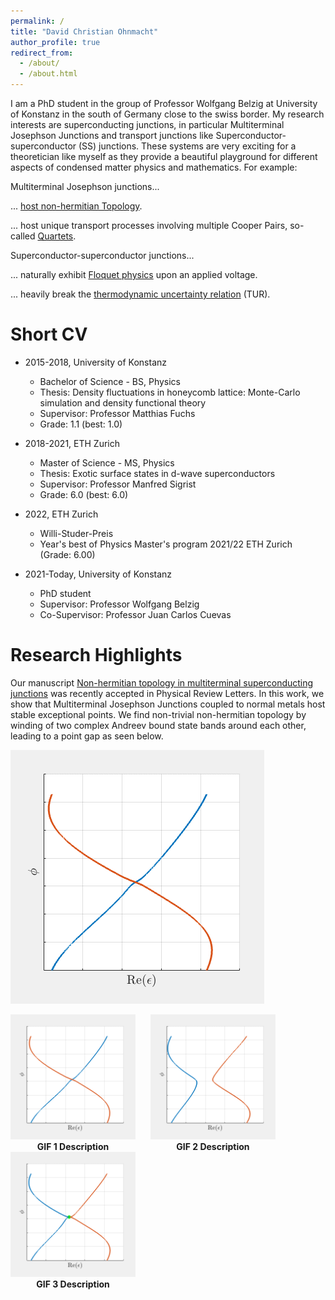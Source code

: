 ```yaml
---
permalink: /
title: "David Christian Ohnmacht"
author_profile: true
redirect_from: 
  - /about/
  - /about.html
---
```


I am a PhD student in the group of Professor Wolfgang Belzig at University of Konstanz in the south of Germany close to the swiss border. My research interests are superconducting junctions, in particular Multiterminal Josephson Junctions and transport junctions like Superconductor-superconductor (SS) junctions. These systems are very exciting for a theoretician like myself as they provide a beautiful playground for different aspects of condensed matter physics and mathematics. For example:

Multiterminal Josephson junctions...

... [host non-hermitian Topology](https://arxiv.org/abs/2408.01289).  

... host unique transport processes involving multiple Cooper Pairs, so-called [Quartets](https://journals.aps.org/prb/abstract/10.1103/PhysRevB.109.L241407).

Superconductor-superconductor junctions...

... naturally exhibit [Floquet physics](https://journals.aps.org/prresearch/abstract/10.1103/PhysRevResearch.5.033176) upon an applied voltage.

... heavily break the [thermodynamic uncertainty relation](https://arxiv.org/abs/2408.01281) (TUR).


Short CV
======

* 2015-2018, University of Konstanz
  * Bachelor of Science - BS, Physics
  * Thesis: Density fluctuations in honeycomb lattice: Monte-Carlo simulation and density functional theory
  * Supervisor: Professor Matthias Fuchs
  * Grade: 1.1 (best: 1.0)

* 2018-2021, ETH Zurich
   * Master of Science - MS, Physics
   * Thesis: Exotic surface states in d-wave superconductors
   * Supervisor: Professor Manfred Sigrist
   * Grade: 6.0 (best: 6.0)

* 2022, ETH Zurich
  * Willi-Studer-Preis
  * Year's best of Physics Master's program 2021/22 ETH Zurich (Grade: 6.00)

* 2021-Today, University of Konstanz
  * PhD student
  * Supervisor: Professor Wolfgang Belzig
  * Co-Supervisor: Professor Juan Carlos Cuevas

Research Highlights
======

Our manuscript [Non-hermitian topology in multiterminal superconducting junctions](https://arxiv.org/abs/2408.01289) was recently accepted in Physical Review Letters. In this work, we show that Multiterminal Josephson Junctions coupled to normal metals host stable exceptional points. We find non-trivial non-hermitian topology by winding of two complex Andreev bound state bands around each other, leading to a point gap as seen below.


![Example GIF](files/testAnimated_filt.gif)


<p align="center">
  <div style="display: inline-block; text-align: center; margin-right: 20px;">
    <img src="files/testAnimated_filt.gif" width="200px" />
    <br />
    <strong>GIF 1 Description</strong>
  </div>
  
  <div style="display: inline-block; text-align: center; margin-right: 20px;">
    <img src="files/testAnimated_filt1.gif" width="200px" />
    <br />
    <strong>GIF 2 Description</strong>
  </div>
  
  <div style="display: inline-block; text-align: center;">
    <img src="files/testAnimated_filtep.gif" width="200px" />
    <br />
    <strong>GIF 3 Description</strong>
  </div>
</p>
